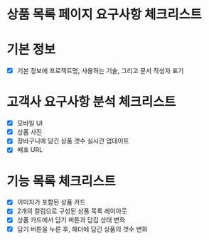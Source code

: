 # 상품 목록 페이지 요구사항 체크리스트

# 기본 정보

- [x] 기본 정보에 프로젝트명, 사용하는 기술, 그리고 문서 작성자 표기

# 고객사 요구사항 분석 체크리스트

- [x] 모바일 UI
- [x] 상품 사진
- [x] 장바구니에 담긴 상품 갯수 실시간 업데이트
- [x] 배포 URL

# 기능 목록 체크리스트

- [x] 이미지가 포함된 상품 카드
- [x] 2개의 컬럼으로 구성된 상품 목록 레이아웃
- [x] 상품 카드에서 담기 버튼과 담김 상태 변화
- [x] 담기 버튼을 누른 후, 헤더에 담긴 상품의 갯수 변화
